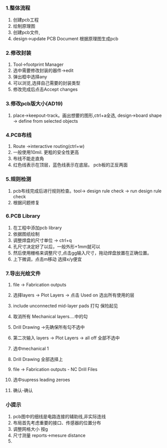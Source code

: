 ### 1.整体流程
1. 创建pcb工程
2. 绘制原理图
3. 创建pcb文件,
4. design->update PCB Document 根据原理图生成pcb


### 2.修改封装
1. Tool->footprint Manager
2. 选中需要修改封装的器件->edit
3. 弹出框中选择any
4. 可以浏览,选择自己需要的封装类型
5. 修改完成后点击Accept changes

### 3.修改pcb版大小(AD19)
1. place->keepout-track。画出想要的图形,ctrl+a全选, design->board shape -> define from selected objects

### 4.PCB布线
1. Route ->interactive routing(ctrl+w) 
2. 一般使用10mil. 更粗的安全性更高
3. 布线不能走直角
4. 红色线表示在顶层，蓝色线表示在底层。 pcb板的正反两面

### 5.规则检测
1. pcb布线完成后进行规则检查。tool-> design rule check -> run design rule check
2. 根据问题修复

### 6.PCB Library
1. 在工程中添加pcb library
2. 依据图纸绘制
3. 调整焊盘的尺寸单位 -> ctrl+q
4. 孔尺寸决定好了以后，一般外形+1mm就可以
5. 然后使用栅格来调整尺寸,点击gg输入尺寸，拖动焊盘放置在正确位置。 
6. 上下微调，点击m移动 选择x/y便宜


### 7.导出光绘文件
1. file -> Fabrication outputs
2. 选择layers -> Plot Layers -> 点击 Used on   选出所有使用的层
3. include unconnected mid-layer pads 打勾 保险起见
4. 取消所有 Mechanical layers....中的勾
5. Drill Drawing ->先确保所有勾不选中

1. 第二次输入 layers -> Plot Layers -> all off 全部不选中
2. 选中mechanical 1
3. Drill Drawing 全部选择上

1. file -> Fabrication outputs - NC Drill Files
2. 选中supress leading zeroes
3. 确认-确认



### 小提示
1. pcb图中的细线是电路连接的辅助线,非实际连线
2. 布局首先考虑重要的接口、传感器的位置分布
3. 调整网格大小 按g
4. 尺寸测量 reports->mesure distance
5. 
